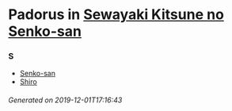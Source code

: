 # Padorus in [Sewayaki Kitsune no Senko-san](https://myanimelist.net/manga/111276/Sewayaki_Kitsune_no_Senko-san)

### S
* [Senko-san](https://github.com/shadow578/Project-Padoru/blob/master/table-of-contents/characters/Senkosan.md)
* [Shiro](https://github.com/shadow578/Project-Padoru/blob/master/table-of-contents/characters/Shiro.md)

###### Generated on 2019-12-01T17:16:43
